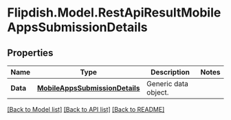 # Flipdish.Model.RestApiResultMobileAppsSubmissionDetails
## Properties

Name | Type | Description | Notes
------------ | ------------- | ------------- | -------------
**Data** | [**MobileAppsSubmissionDetails**](MobileAppsSubmissionDetails.md) | Generic data object. | 

[[Back to Model list]](../README.md#documentation-for-models) [[Back to API list]](../README.md#documentation-for-api-endpoints) [[Back to README]](../README.md)

